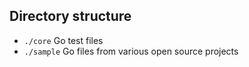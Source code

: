 ## Directory structure

* `./core` Go test files
* `./sample` Go files from various open source projects

